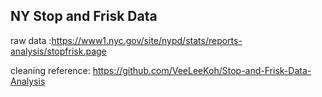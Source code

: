## NY Stop and Frisk Data 
raw data :https://www1.nyc.gov/site/nypd/stats/reports-analysis/stopfrisk.page 

cleaning reference: https://github.com/VeeLeeKoh/Stop-and-Frisk-Data-Analysis
